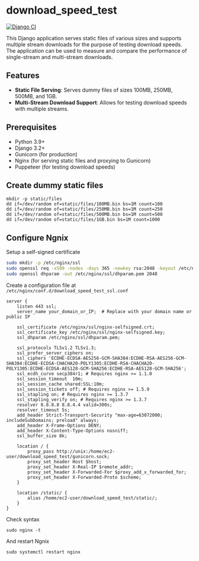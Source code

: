 # download_speed_test

[![Django CI](https://github.com/keyqcloud/download_speed_test/actions/workflows/django.yml/badge.svg)](https://github.com/keyqcloud/download_speed_test/actions/workflows/django.yml)

This Django application serves static files of various sizes and supports multiple stream downloads for the purpose of testing download speeds. The application can be used to measure and compare the performance of single-stream and multi-stream downloads.

## Features

- **Static File Serving**: Serves dummy files of sizes 100MB, 250MB, 500MB, and 1GB.
- **Multi-Stream Download Support**: Allows for testing download speeds with multiple streams.

## Prerequisites

- Python 3.9+
- Django 3.2+
- Gunicorn (for production)
- Nginx (for serving static files and proxying to Gunicorn)
- Puppeteer (for testing download speeds)

## Create dummy static files

```
mkdir -p static/files
dd if=/dev/random of=static/files/100MB.bin bs=1M count=100
dd if=/dev/random of=static/files/250MB.bin bs=1M count=250
dd if=/dev/random of=static/files/500MB.bin bs=1M count=500
dd if=/dev/random of=static/files/1GB.bin bs=1M count=1000
```

## Configure Ngnix

Setup a self-signed certificate
```bash
sudo mkdir -p /etc/nginx/ssl
sudo openssl req -x509 -nodes -days 365 -newkey rsa:2048 -keyout /etc/nginx/ssl/nginx-selfsigned.key -out /etc/nginx/ssl/nginx-selfsigned.crt
sudo openssl dhparam -out /etc/nginx/ssl/dhparam.pem 2048
```

Create a configuration file at `/etc/nginx/conf.d/download_speed_test_ssl.conf`
```
server {
    listen 443 ssl;
    server_name your_domain_or_IP;  # Replace with your domain name or public IP

    ssl_certificate /etc/nginx/ssl/nginx-selfsigned.crt;
    ssl_certificate_key /etc/nginx/ssl/nginx-selfsigned.key;
    ssl_dhparam /etc/nginx/ssl/dhparam.pem;

    ssl_protocols TLSv1.2 TLSv1.3;
    ssl_prefer_server_ciphers on;
    ssl_ciphers 'ECDHE-ECDSA-AES256-GCM-SHA384:ECDHE-RSA-AES256-GCM-SHA384:ECDHE-ECDSA-CHACHA20-POLY1305:ECDHE-RSA-CHACHA20-POLY1305:ECDHE-ECDSA-AES128-GCM-SHA256:ECDHE-RSA-AES128-GCM-SHA256';
    ssl_ecdh_curve secp384r1; # Requires nginx >= 1.1.0
    ssl_session_timeout  10m;
    ssl_session_cache shared:SSL:10m;
    ssl_session_tickets off; # Requires nginx >= 1.5.9
    ssl_stapling on; # Requires nginx >= 1.3.7
    ssl_stapling_verify on; # Requires nginx >= 1.3.7
    resolver 8.8.8.8 8.8.4.4 valid=300s;
    resolver_timeout 5s;
    add_header Strict-Transport-Security "max-age=63072000; includeSubDomains; preload" always;
    add_header X-Frame-Options DENY;
    add_header X-Content-Type-Options nosniff;
    ssl_buffer_size 8k;

    location / {
        proxy_pass http://unix:/home/ec2-user/download_speed_test/gunicorn.sock;
        proxy_set_header Host $host;
        proxy_set_header X-Real-IP $remote_addr;
        proxy_set_header X-Forwarded-For $proxy_add_x_forwarded_for;
        proxy_set_header X-Forwarded-Proto $scheme;
    }

    location /static/ {
        alias /home/ec2-user/download_speed_test/static/;
    }
}
```

Check syntax
```
sudo nginx -t
```

And restart Ngnix
```
sudo systemctl restart nginx
```
